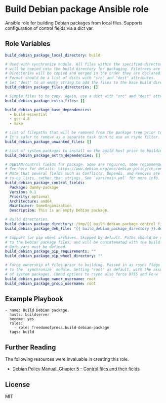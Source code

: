 # Build Debian package Ansible role

Ansible role for building Debian packages from local files.
Supports configuration of control fields via a dict var.

Role Variables
--------------
```yaml
build_debian_package_local_directory: build

# Used with synchronize module. All files within the specified directory
# will be copied into the build directory for packaging. Filetrees are preserved.
# Directories will be copied and merged in the order they are declared.
# Format should be a list of dicts with "src" and "dest" attributes.
# Set "dest" to an empty string to add the files to the base build directory.
build_debian_package_files_directories: []

# Simple files to to copy. Again, use a dict with "src" and "dest" attributes.
build_debian_package_extra_files: []

build_debian_package_base_dependencies:
  - build-essential
  - gcc-4.8
  - make

# List of filepaths that will be removed from the package tree prior to building.
# It's safer to remove as a separate task than to use an rsync filter.
build_debian_package_unwanted_files: []

# List of system packages to install on the build host prior to building.
build_debian_package_extra_dependencies: []

# DEBIAN/control fields for package. Some are required, some recommended.
# See here for details: https://www.debian.org/doc/debian-policy/ch-controlfields.html
# Note that several fields such as Conflicts, Depends, and Removes are expected
# to be lists, rather than strings. See `vars/main.yml` for more info.
build_debian_package_control_fields:
  Package: dummy-package
  Version: 0.1
  Priority: optional
  Architecture: amd64
  Maintainer: SomeOrganization
  Description: This is an empty Debian package.

# Build directories.
build_debian_package_directory: /tmp/{{ build_debian_package_control_fields.Package }}-{{ build_debian_package_control_fields.Version }}-{{ build_debian_package_control_fields.Architecture }}
build_debian_package_deb_file: "{{ build_debian_package_directory }}.deb"

# Support for pip wheel archives. Skipped by default. Paths should be relative
# to the Debian package files, and will be concatenated with the build directory.
# Both vars must be defined.
build_debian_package_pip_requirements: ""
build_debian_package_pip_wheel_directory: ""

# Force ownership of files prior to building. Passed in as rsync flags
# to the `synchronize` module. Setting "root" as default, with the assumption
# of system packages. Chmod options to rsync also force D755 and Fo-w
build_debian_package_owner_username: root
build_debian_package_group_username: root
```

Example Playbook
----------------

```
- name: Build Debian package.
  hosts: buildserver
  become: yes
  roles:
    - role: freedomofpress.build-debian-package
  tags: build
```

Further Reading
---------------
The following resources were invaluable in creating this role.

* [Debian Policy Manual, Chapter 5 - Control files and their fields](https://www.debian.org/doc/debian-policy/ch-controlfields.html)

License
-------

MIT
